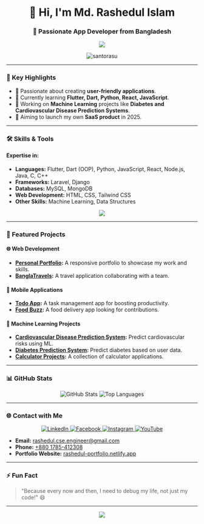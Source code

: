 ### <h1 align="center">👋 Hi, I'm Md. Rashedul Islam</h1>

### <h3 align="center">🌟 Passionate App Developer from Bangladesh</h3>
<p align="center">
  <img src="https://readme-typing-svg.herokuapp.com?font=Fira+Code&weight=600&pause=1000&color=9F00FF&center=true&vCenter=true&width=435&lines=App+Developer;Web+Developer;Full+Stack+Developer;Coder" />
</p>

<p align="center">
  <img src="https://komarev.com/ghpvc/?username=santorasu&label=Profile%20views&color=0e75b6&style=flat" alt="santorasu" />
</p>

---

### 📌 Key Highlights
- 🚀 Passionate about creating **user-friendly applications**.
- 🌱 Currently learning **Flutter, Dart, Python, React, JavaScript**.
- 🧠 Working on **Machine Learning** projects like **Diabetes and Cardiovascular Disease Prediction Systems**.
- 🎯 Aiming to launch my own **SaaS product** in 2025.

---

### 🛠️ Skills & Tools
#### **Expertise in:**
- **Languages:** Flutter, Dart (OOP), Python, JavaScript, React, Node.js, Java, C, C++  
- **Frameworks:** Laravel, Django  
- **Databases:** MySQL, MongoDB  
- **Web Development:** HTML, CSS, Tailwind CSS  
- **Other Skills:** Machine Learning, Data Structures  

<p align="center">
  <img src="https://skillicons.dev/icons?i=flutter,dart,python,js,react,nodejs,java,c,cpp,mysql,mongodb,laravel,django,html,css,tailwind" />
</p>

---

### 🚀 Featured Projects
#### 🌐 **Web Development**
- **[Personal Portfolio](https://github.com/santorasu/Personal_Portfolio):** A responsive portfolio to showcase my work and skills.
- **[BanglaTravels](https://github.com/santorasu/BanglaTravels):** A travel application collaborating with a team.

#### 📱 **Mobile Applications**
- **[Todo App](https://github.com/santorasu/todo_app):** A task management app for boosting productivity.
- **[Food Buzz](https://github.com/santorasu/food_buzz):** A food delivery app looking for contributions.

#### 🤖 **Machine Learning Projects**
- **[Cardiovascular Disease Prediction System](https://github.com/santorasu/Cardiovascular-Disease-Prediction-System):** Predict cardiovascular risks using ML.
- **[Diabetes Prediction System](https://github.com/santorasu/Diabetes-Prediction-System):** Predict diabetes based on user data.
- **[Calculator Projects](https://github.com/santorasu/Calculator-Projects):** A collection of calculator applications.

---

### 📊 GitHub Stats
<p align="center">
  <img src="https://github-readme-stats.vercel.app/api?username=santorasu&show_icons=true&theme=tokyonight&hide_border=true" alt="GitHub Stats" />
  <img src="https://github-readme-stats.vercel.app/api/top-langs/?username=santorasu&layout=compact&theme=tokyonight&hide_border=true" alt="Top Languages" />
</p>

---

### 🌐 Contact with Me
<p align="center">
  <a href="https://linkedin.com/in/md-rashedul-islam-diu" target="_blank">
    <img src="https://img.shields.io/badge/LinkedIn-0077B5?style=for-the-badge&logo=linkedin&logoColor=white" alt="LinkedIn" />
  </a>
  <a href="https://fb.com/santorasu2003" target="_blank">
    <img src="https://img.shields.io/badge/Facebook-1877F2?style=for-the-badge&logo=facebook&logoColor=white" alt="Facebook" />
  </a>
  <a href="https://instagram.com/santo_rasu" target="_blank">
    <img src="https://img.shields.io/badge/Instagram-E4405F?style=for-the-badge&logo=instagram&logoColor=white" alt="Instagram" />
  </a>
  <a href="https://www.youtube.com/c/santorasu4140" target="_blank">
    <img src="https://img.shields.io/badge/YouTube-FF0000?style=for-the-badge&logo=youtube&logoColor=white" alt="YouTube" />
  </a>
</p>

- **Email:** [rashedul.cse.engineer@gmail.com](mailto:rashedul.cse.engineer@gmail.com)  
- **Phone:** [+880 1785-412308](tel:+8801785412308)  
- **Portfolio Website:** [rashedul-portfolio.netlify.app](https://rashedul-portfolio.netlify.app)

---

### ⚡ Fun Fact
> "Because every now and then, I need to debug my life, not just my code!" 😄

---

<p align="center">
  <img src="https://capsule-render.vercel.app/api?type=waving&color=gradient&height=100&section=footer"/>
</p>
